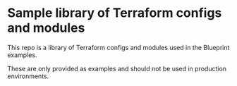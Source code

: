 # Sample library of Terraform configs and modules

This repo is a library of Terraform configs and modules used in the Blueprint examples. 

These are only provided as examples and should not be used in  production environments. 


